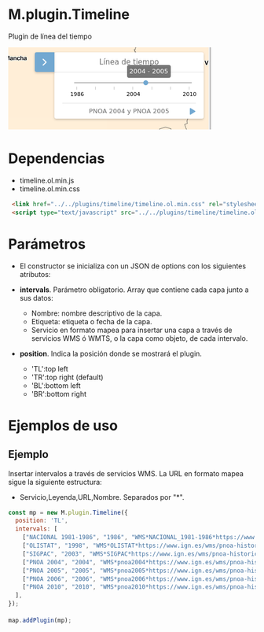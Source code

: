 # M.plugin.Timeline

Plugin de línea del tiempo

![Imagen1](../img/timeline_img.png)

# Dependencias

- timeline.ol.min.js
- timeline.ol.min.css


```html
 <link href="../../plugins/timeline/timeline.ol.min.css" rel="stylesheet" />
 <script type="text/javascript" src="../../plugins/timeline/timeline.ol.min.js"></script>
```

# Parámetros

- El constructor se inicializa con un JSON de options con los siguientes atributos:

- **intervals**. Parámetro obligatorio. Array que contiene cada capa junto a sus datos:
  - Nombre: nombre descriptivo de la capa.
  - Etiqueta: etiqueta o fecha de la capa.
  - Servicio en formato mapea para insertar una capa a través de servicios WMS ó WMTS, o la capa como objeto, de cada intervalo.

- **position**. Indica la posición donde se mostrará el plugin.
  - 'TL':top left
  - 'TR':top right (default)
  - 'BL':bottom left
  - 'BR':bottom right
  
# Ejemplos de uso

## Ejemplo
Insertar intervalos a través de servicios WMS. La URL en formato mapea sigue la siguiente estructura:
  - Servicio,Leyenda,URL,Nombre. Separados por "*".
```javascript
const mp = new M.plugin.Timeline({
  position: 'TL',
  intervals: [
    ["NACIONAL 1981-1986", "1986", "WMS*NACIONAL_1981-1986*https://www.ign.es/wms/pnoa-historico*NACIONAL_1981-1986"],
    ["OLISTAT", "1998", "WMS*OLISTAT*https://www.ign.es/wms/pnoa-historico*OLISTAT"],
    ["SIGPAC", "2003", "WMS*SIGPAC*https://www.ign.es/wms/pnoa-historico*SIGPAC"],
    ["PNOA 2004", "2004", "WMS*pnoa2004*https://www.ign.es/wms/pnoa-historico*pnoa2004"],
    ["PNOA 2005", "2005", "WMS*pnoa2005*https://www.ign.es/wms/pnoa-historico*pnoa2005"],
    ["PNOA 2006", "2006", "WMS*pnoa2006*https://www.ign.es/wms/pnoa-historico*pnoa2006"],
    ["PNOA 2010", "2010", "WMS*pnoa2010*https://www.ign.es/wms/pnoa-historico*pnoa2010"]
  ],
});

map.addPlugin(mp);
```

